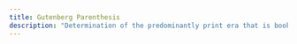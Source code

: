 ```yaml
---
title: Gutenberg Parenthesis
description: "Determination of the predominantly print era that is bookended by orality on one side and present digital communication on the other, emphasizing the impact, and possibly the closure of print culture on human knowledge and society"
---
```

